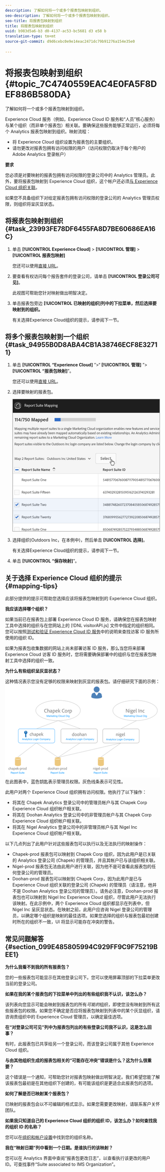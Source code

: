 ```yaml
---
description: 了解如何将一个或多个报表包映射到组织。
seo-description: 了解如何将一个或多个报表包映射到组织。
seo-title: 将报表包映射到组织
title: 将报表包映射到组织
uuid: b983d5a6-b3 d0-4137-ac53-bc5681 d3 e58 b
translation-type: tm+mt
source-git-commit: d9d6cebc0e9e14eac2471dc79b91276a154e35e0

---
```



# 将报表包映射到组织 {#topic_7C4740559EAC4E0FA5F8DEF886B580DA}

了解如何将一个或多个报表包映射到组织。

Experience Cloud 服务（例如，Experience Cloud ID 服务和“人员”核心服务）与某个组织（而非单个报表包）相关联。要确保这些服务能够正常运行，必须将每个 Analytics 报表包映射到组织。映射流程：

* 将 Experience Cloud 组织设置为报表包的主要组织。
* 请勿更改对报表包拥有访问权限的用户（访问权限仍取决于每个用户的 Adobe Analytics 登录帐户）


**要求**

您必须是对要映射的报表包拥有访问权限的登录公司中的 Analytics 管理员。此外，要将报表包映射到 Experience Cloud 组织，这个帐户还必须[与 Experience Cloud 组织关联](../admin-getting-started/organizations.md#topic_C31CB834F109465A82ED57FF0563B3F1)。

如果您不具备组织下对给定报表包拥有访问权限的登录公司的 Analytics 管理员权限，则组织将呈灰显状态。

## 将报表包映射到组织 {#task_23993FE78DF6455FA8D7BE60686EA16C}

1. 单击 **[!UICONTROL Experience Cloud]** &gt; **[!UICONTROL 管理]** &gt; **[!UICONTROL 报表包映射]**

   您还可以使用[直接 URL](https://audience.marketing.adobe.com/rsmapping/ui.html)。

1. 要查看有权访问每个报告套件的登录公司，请单击 **[!UICONTROL 登录公司可见]**。

   此视图可帮助您针对映射做出明智决定。

1. 单击报表包旁边 **[!UICONTROL 已映射的组织]列中的下拉菜单，然后选择要映射到的组织。**

   有关选择Experience Cloud组织的提示，请参阅下一节。

## 将多个报表包映射到一个组织 {#task_94955B0D8ABA4CB1A38746ECF8E32711}

1. 单击 **[!UICONTROL “Experience Cloud]** ”&gt;“ **[!UICONTROL 管理]** ”&gt; **[!UICONTROL “报表包映射]**”。

   您还可以使用[直接 URL](https://audience.marketing.adobe.com/rsmapping/ui.html)。

1. 选择要映射的报表包。

   ![](assets/rs-mapping-multiple.png)

1. 选择组织(Outdoors Inc，在本例中)，然后单击 **[!UICONTROL 选择]**。

   有关选择Experience Cloud组织的提示，请参阅下一节。

1. 单击 **[!UICONTROL “保存映射]**”。

## 关于选择 Experience Cloud 组织的提示 {#mapping-tips}

此部分提供的提示可帮助您选择应该将报表包映射到的 Experience Cloud 组织。

**我应该选择哪个组织？**

如果当前已在报表包上部署 Experience Cloud ID 服务，请确保您在报表包映射工具中选择的组织与在您网站上的 [!DNL visitorAPI.js] 文件中指定的组织相同。您可以按照[测试和验证 Experience Cloud ID 服务](https://marketing.adobe.com/resources/help/en_US/mcvid/mcvid-test-verify.html)中的说明来查找访客 ID 服务所使用的组织 ID。

如果为报表包收集数据的网站上尚未部署访客 ID 服务，那么当您将来部署 Experience Cloud 访客 ID 服务时，您将需要确保部署中的组织与您在报表包映射工具中选择的组织一致。

**为什么有些组织呈灰显状态？**

这种情况表示您没有足够的权限来映射到灰显的报表包。请仔细研究下面的示例：![](assets/rs-mapping.png)在此图表中，蓝色钥匙表示管理员权限。灰色线条表示可见性。

此用户对两个 Experience Cloud 组织拥有访问权限。他执行了以下操作：

* 将其在 Chapek Analytics 登录公司中的管理员帐户与其 Chapek Corp Experience Cloud 组织帐户相关联。
* 将其在 Doohan Analytics 登录公司中的非管理员帐户与其 Chapek Corp Experience Cloud 组织帐户相关联。
* 将其在 Nigel Analytics 登录公司中的非管理员帐户与其 Nigel Inc Experience Cloud 组织帐户相关联。

以下几点列出了此用户针对这些报表包可以执行以及无法执行的映射操作：

* Chapek-prod 报表包可以映射到 Chapek Corp 组织，因为此用户是已关联的 Analytics 登录公司 (Chapek) 的管理员，并且其帐户已与该组织相关联。
* Nigel-prod 报表包无法由此用户进行关联，因为他不是可查看此报表包的任何登录公司的管理员。
* Doohan-prod 报表包可以映射到 Chapek Corp，因为此用户是已与 Experience Cloud 组织关联的登录公司 (Chapek) 的管理员（请注意，他并不是 Doohan Analytics 登录公司的管理员）。请务必注意，Doohan-prod 报表包也可以映射到 Nigel Inc Experience Cloud 组织，尽管此用户无法执行该映射。在此示例中，两个 Experience Cloud 组织都显示在列表中，但 Nigel Inc 呈灰显状态。在映射之前，此用户应咨询 Nigel 登录公司的管理员，以确定哪个组织是映射的最佳选项。如果您选择的组织与报表包最初创建时所在的组织不一致，UI 将显示可能存在冲突的警告。

## 常见问题解答 {#section_099E485805994C929FF9C9F75219BEE1}

**为什么我看不到我的所有报表包？**

您的一些报表包可能显示在其他登录公司下。您可以使用屏幕顶部的下拉菜单更改当前的登录公司。

**如果在我的某个报表包的下拉菜单中列出的有些组织我不认识，该怎么办？**

该列表向您显示可能会映射到报表包的所有*可能的*组织，即使您没有映射到所有这些报表包的权限。如果您不确定是否应将报表包映射到列表中的某个灰显组织，请咨询贵组织中的 Experience Cloud 管理员，以确定最佳选项。

**在“对登录公司可见”列中为报表包列出的有些登录公司我不认识，这是怎么回事？**

有时，此报表包已共享给另一个登录公司，而该登录公司属于其他 Experience Cloud 组织。

**与由其他组织生成的报表包相关的“可能存在冲突”错误是什么？这为什么很重要？**

这个错误是一个通知，可帮助您针对报表包映射做出明智决定。我们希望您能了解该报表包最初是在其他组织下创建的，有可能该组织是更适合此报表包的选项。

**如何了解是否已映射某个报表包？**

已映射的报表包会以不可编辑的格式显示。如果您需要更改映射，请联系客户关怀团队。

**如果我只知道自己的 Experience Cloud 组织的组织 ID，该怎么办？如何查找我的组织 ID 的名称？**

您可以在[组织和帐户设置](https://marketing.adobe.com/resources/help/en_US/mcloud/?f=organizations)中找到您的组织名称。

**我在“映射日期”列中看到一个日期。是谁执行的该映射？**

您可以在 Analytics 界面中查阅“报表包更改日志”，以查看执行该更改的用户 ID。可查找事件“Suite associated to IMS Organization”。
